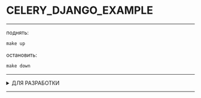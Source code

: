 # CELERY_DJANGO_EXAMPLE

___

поднять:
```makefile
make up
```
остановить:
```makefile
make down
```
---

<details><summary>ДЛЯ РАЗРАБОТКИ</summary>

Находясь в корне проекта - включи пре-коммит

  ```commandline
  pre-commit install
  pre-commit autoupdate
  ```

Проверь работоспособность

  ```commandline
  pre-commit run --all-files
  ```

</details>

---

